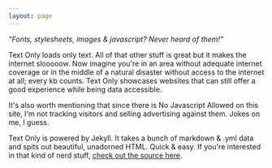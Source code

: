 ```yaml
---
layout: page
---
```

_"Fonts, stylesheets, images &amp; javascript? Never heard of them!"_

Text Only loads only text. All of that other stuff is great but it makes the internet slooooow. Now imagine you're in an area without adequate internet coverage or in the middle of a natural disaster without access to the internet at all; every kb counts. Text Only showcases websites that can still offer a good experience while being data accessible.

It's also worth mentioning that since there is No Javascript Allowed on this site, I'm not tracking visitors and selling advertising against them. Jokes on me, I guess.

Text Only is powered by Jekyll. It takes a bunch of markdown &amp; .yml data and spits out beautiful, unadorned HTML. Quick &amp; easy. If you're interested in that kind of nerd stuff, [check out the source here](https://github.com/joshosbrn/textonly).
